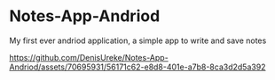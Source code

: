 # Notes-App-Andriod

My first ever andriod application, a simple app to write and save notes


https://github.com/DenisUreke/Notes-App-Andriod/assets/70695931/56171c62-e8d8-401e-a7b8-8ca3d2d5a392

